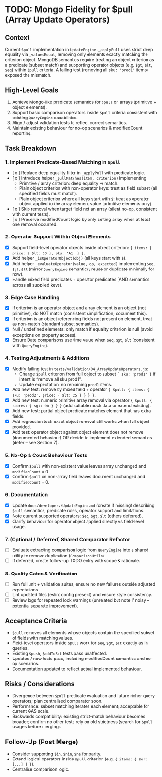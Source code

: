 # TODO: Mongo Fidelity for $pull (Array Update Operators)

## Context
Current `$pull` implementation in `UpdateEngine._applyPull` uses strict deep equality via `_valuesEqual`, removing only elements exactly matching the criterion object. MongoDB semantics require treating an object criterion as a predicate (subset match) and supporting operator objects (e.g. `$gt`, `$lt`, `$eq`) within `$pull` criteria. A failing test (removing all `sku: 'prod1'` items) exposed the mismatch.

## High-Level Goals
1. Achieve Mongo-like predicate semantics for `$pull` on arrays (primitive + object elements).
2. Support basic comparison operators inside `$pull` criteria consistent with existing `QueryEngine` capabilities.
3. Align / adjust validation tests to reflect correct semantics.
4. Maintain existing behaviour for no-op scenarios & modifiedCount reporting.

## Task Breakdown

### 1. Implement Predicate-Based Matching in `$pull`
- [ x ] Replace deep equality filter in `_applyPull` with predicate logic.
- [ x ] Introduce helper `_pullMatches(item, criterion)` implementing:
  - Primitive / array criterion: deep equality -> match.
  - Plain object criterion with non-operator keys: treat as field subset (all specified fields must match).
  - Plain object criterion where all keys start with `$`: treat as operator object applied to the array element value (primitive elements only).
- [ x ] Skip removal when target field not an array (silent no-op, consistent with current tests).
- [ x ] Preserve modifiedCount logic by only setting array when at least one removal occurred.

### 2. Operator Support Within Object Elements
- [x] Support field-level operator objects inside object criterion: `{ items: { price: { $lt: 10 }, sku: 'A1' } }`.
- [x] Add helper `_isOperatorObject(obj)` (all keys start with `$`).
- [x] Add helper `_evaluateOperator(value, op, expected)` implementing `$eq`, `$gt`, `$lt` (mirror `QueryEngine` semantics; reuse or duplicate minimally for now).
- [x] Handle mixed field predicates + operator predicates (AND semantics across all supplied keys).

### 3. Edge Case Handling
- [x] If criterion is an operator object and array element is an object (not primitive), do NOT match (consistent simplification; document this).
- [x] If criterion is an object referencing fields not present on element, treat as non-match (standard subset semantics).
- [x] Null / undefined elements: only match if equality criterion is null (avoid exceptions on property access).
- [x] Ensure Date comparisons use time value when `$eq`, `$gt`, `$lt` (consistent with `QueryEngine`).

### 4. Testing Adjustments & Additions
- [x] Modify failing test in `tests/validation/04_ArrayUpdateOperators.js`:
  - Change `$pull` criterion from full object to subset `{ sku: 'prod1' }` if intent is “remove all sku prod1”.
  - Update expectation: no remaining `prod1` items.
- [x] Add new test: remove by mixed field + operator `{ $pull: { items: { sku: 'prod2', price: { $lt: 25 } } } }`.
- [x] Add new test: numeric primitive array removal via operator `{ $pull: { scores: { $gt: 90 } } }` (add suitable mock data or extend existing). 
- [x] Add new test: partial object predicate matches element that has extra fields.
- [x] Add regression test: exact object removal still works when full object provided.
- [x] Add test: operator object against object element does not remove (documented behaviour) OR decide to implement extended semantics (defer – see Section 7).

### 5. No-Op & Count Behaviour Tests
- [x] Confirm `$pull` with non-existent value leaves array unchanged and `modifiedCount` = 0.
- [x] Confirm `$pull` on non-array field leaves document unchanged and `modifiedCount` = 0.

### 6. Documentation
- [x] Update `docs/developers/UpdateEngine.md` (create if missing) describing `$pull` semantics, predicate rules, operator support and limitations.
- [x] Note current supported operators: `$eq`, `$gt`, `$lt` (others deferred).
- [x] Clarify behaviour for operator object applied directly vs field-level usage.

### 7. (Optional / Deferred) Shared Comparator Refactor
- [ ] Evaluate extracting comparison logic from `QueryEngine` into a shared utility to remove duplication (`ComparisonUtils`).
- [ ] If deferred, create follow-up TODO entry with scope & rationale.

### 8. Quality Gates & Verification
- [ ] Run full unit + validation suites; ensure no new failures outside adjusted expectations.
- [ ] Lint updated files (eslint config present) and ensure style consistency.
- [ ] Review logs for repeated lock warnings (unrelated but note if noisy – potential separate improvement).

## Acceptance Criteria
- `$pull` removes all elements whose objects contain the specified subset of fields with matching values.
- Field-level operators inside `$pull` work for `$eq`, `$gt`, `$lt` exactly as in queries.
- Existing `$push`, `$addToSet` tests pass unaffected.
- Updated / new tests pass, including modifiedCount semantics and no-op scenarios.
- Documentation updated to reflect actual implemented behaviour.

## Risks / Considerations
- Divergence between `$pull` predicate evaluation and future richer query operators; plan centralised comparator soon.
- Performance: subset matching iterates each element; acceptable for current GAS scale.
- Backwards compatibility: existing strict-match behaviour becomes broader; confirm no other tests rely on old strictness (search for `$pull` usages before merging).

## Follow-Up (Post Merge)
- Consider supporting `$in`, `$nin`, `$ne` for parity.
- Extend logical operators inside `$pull` criterion (e.g. `{ items: { $or: [...] } }`).
- Centralise comparison logic.

